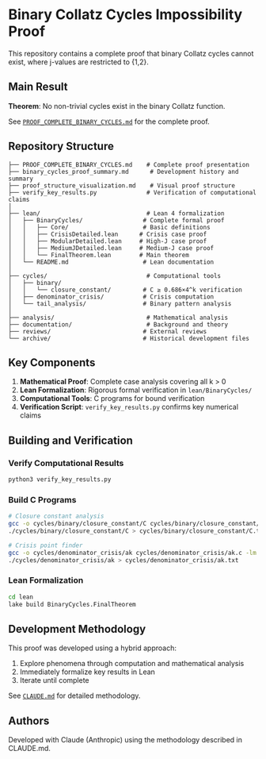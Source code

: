 # Binary Collatz Cycles Impossibility Proof

This repository contains a complete proof that binary Collatz cycles cannot exist, where j-values are restricted to {1,2}.

## Main Result

**Theorem**: No non-trivial cycles exist in the binary Collatz function.

See [`PROOF_COMPLETE_BINARY_CYCLES.md`](PROOF_COMPLETE_BINARY_CYCLES.md) for the complete proof.

## Repository Structure

```
├── PROOF_COMPLETE_BINARY_CYCLES.md    # Complete proof presentation
├── binary_cycles_proof_summary.md      # Development history and summary
├── proof_structure_visualization.md    # Visual proof structure
├── verify_key_results.py              # Verification of computational claims
│
├── lean/                              # Lean 4 formalization
│   ├── BinaryCycles/                 # Complete formal proof
│   │   ├── Core/                     # Basic definitions
│   │   ├── CrisisDetailed.lean      # Crisis case proof
│   │   ├── ModularDetailed.lean     # High-J case proof
│   │   ├── MediumJDetailed.lean     # Medium-J case proof
│   │   └── FinalTheorem.lean        # Main theorem
│   └── README.md                     # Lean documentation
│
├── cycles/                            # Computational tools
│   ├── binary/
│   │   └── closure_constant/         # C ≥ 0.686×4^k verification
│   ├── denominator_crisis/           # Crisis computation
│   └── tail_analysis/                # Binary pattern analysis
│
├── analysis/                          # Mathematical analysis
├── documentation/                     # Background and theory
├── reviews/                          # External reviews
└── archive/                          # Historical development files
```

## Key Components

1. **Mathematical Proof**: Complete case analysis covering all k > 0
2. **Lean Formalization**: Rigorous formal verification in `lean/BinaryCycles/`
3. **Computational Tools**: C programs for bound verification
4. **Verification Script**: `verify_key_results.py` confirms key numerical claims

## Building and Verification

### Verify Computational Results
```bash
python3 verify_key_results.py
```

### Build C Programs
```bash
# Closure constant analysis
gcc -o cycles/binary/closure_constant/C cycles/binary/closure_constant/C.c -lm
./cycles/binary/closure_constant/C > cycles/binary/closure_constant/C.txt

# Crisis point finder
gcc -o cycles/denominator_crisis/ak cycles/denominator_crisis/ak.c -lm
./cycles/denominator_crisis/ak > cycles/denominator_crisis/ak.txt
```

### Lean Formalization
```bash
cd lean
lake build BinaryCycles.FinalTheorem
```

## Development Methodology

This proof was developed using a hybrid approach:
1. Explore phenomena through computation and mathematical analysis
2. Immediately formalize key results in Lean
3. Iterate until complete

See [`CLAUDE.md`](CLAUDE.md) for detailed methodology.

## Authors

Developed with Claude (Anthropic) using the methodology described in CLAUDE.md.